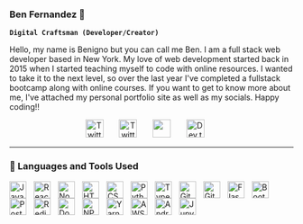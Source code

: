 ### Ben Fernandez 👋

**`Digital Craftsman (Developer/Creator)`**

Hello, my name is Benigno but you can call me Ben. I am a full stack web developer based in New York. My love of web development started back in 2015 when I started teaching myself to code with online resources. I wanted to take it to the next level, so over the last year I've completed a fullstack bootcamp along with online courses. If you want to get to know more about me, I've attached my personal portfolio site as well as my socials. Happy coding!!


<p align="center">
   <a href="https://mypersonalprojects.netlify.app/"><img width="32px" alt="Twitter" title="Portfolio" src="https://user-images.githubusercontent.com/17125223/216424885-c1436039-0b59-4f6d-aff3-2c986669daaa.png"/></a>
  &#8287;&#8287;&#8287;&#8287;&#8287;
  <a href="https://twitter.com/Ben_b3nn"><img width="32px" alt="Twitter" title="Twitter" src="https://user-images.githubusercontent.com/17125223/216424639-63f8b628-836a-4153-b306-d2b442f0b64f.png"/></a>
  &#8287;&#8287;&#8287;&#8287;&#8287;
  <a href="http://discordapp.com/users/BenBen#9590" alt="Discord" title="Discord"><img width="32px" src="https://user-images.githubusercontent.com/17125223/216424546-b09d1cd0-1773-4499-b1eb-8507230a55b9.png"/></a>
  &#8287;&#8287;&#8287;&#8287;&#8287;
  <a href="https://www.linkedin.com/in/benigno-fernandez/"><img width="32px" alt="Dev.to" title="LinkedIn" src="https://user-images.githubusercontent.com/17125223/216424105-c26e96db-d9d7-4b75-8157-94cc5f574280.png"></a>
  &#8287;&#8287;&#8287;&#8287;&#8287;
</p>


---

### 🧰 Languages and Tools Used

<img align="left" alt="JavaScript" width="30px" style="padding-right:10px;" src="https://cdn.jsdelivr.net/gh/devicons/devicon/icons/javascript/javascript-plain.svg" />
<img align="left" alt="React" width="30px" style="padding-right:10px;" src="https://cdn.jsdelivr.net/gh/devicons/devicon/icons/react/react-original.svg" />
<img align="left" alt="NodeJS" width="30px" style="padding-right:10px;" src="https://cdn.jsdelivr.net/gh/devicons/devicon/icons/nodejs/nodejs-original.svg" />
<img align="left" alt="HTML" width="30px" style="padding-right:10px;" src="https://cdn.jsdelivr.net/gh/devicons/devicon/icons/html5/html5-plain.svg" />
<img align="left" alt="CSS" width="30px" style="padding-right:10px;" src="https://cdn.jsdelivr.net/gh/devicons/devicon/icons/css3/css3-plain.svg" />
<img align="left" alt="Python" width="30px" style="padding-right:10px;" src="https://cdn.jsdelivr.net/gh/devicons/devicon/icons/python/python-plain.svg" />
<img align="left" alt="Typescript" width="30px" style="padding-right:10px;" src="https://cdn.jsdelivr.net/gh/devicons/devicon/icons/typescript/typescript-original.svg" />
<img align="left" alt="Git" width="30px" style="padding-right:10px;" src="https://cdn.jsdelivr.net/gh/devicons/devicon/icons/git/git-original.svg" />
<img align="left" alt="GitHub" width="30px" style="padding-right:10px;" src="https://cdn.jsdelivr.net/gh/devicons/devicon/icons/github/github-original.svg" />
<img align="left" alt="Flask" width="30px" style="padding-right:10px;" src="https://cdn.jsdelivr.net/gh/devicons/devicon/icons/flask/flask-original.svg" />
<img align="left" alt="Bootstrap" width="30px" style="padding-right:10px;" src="https://cdn.jsdelivr.net/gh/devicons/devicon/icons/bootstrap/bootstrap-original.svg" />
<img align="left" alt="Postgres" width="30px" style="padding-right:10px;" src="https://cdn.jsdelivr.net/gh/devicons/devicon/icons/postgresql/postgresql-original.svg" />
<img align="left" alt="Redis" width="30px" style="padding-right:10px;" src="https://cdn.jsdelivr.net/gh/devicons/devicon/icons/redis/redis-original-wordmark.svg" />
<img align="left" alt="Docker" width="30px" style="padding-right:10px;" src="https://cdn.jsdelivr.net/gh/devicons/devicon/icons/docker/docker-original-wordmark.svg" />
<img align="left" alt="NPM" width="30px" style="padding-right:10px;" src="https://cdn.jsdelivr.net/gh/devicons/devicon/icons/npm/npm-original-wordmark.svg" />
<img align="left" alt="Yarn" width="30px" style="padding-right:10px;" src="https://cdn.jsdelivr.net/gh/devicons/devicon/icons/yarn/yarn-original.svg" />
<img align="left" alt="AWS" width="30px" style="padding-right:10px;" src="https://cdn.jsdelivr.net/gh/devicons/devicon/icons/amazonwebservices/amazonwebservices-original.svg" />
<img align="left" alt="AndroidStudios" width="30px" style="padding-right:10px;" src="https://cdn.jsdelivr.net/gh/devicons/devicon/icons/androidstudio/androidstudio-original.svg" />
<img align="left" alt="Jupyter" width="30px" style="padding-right:10px;" src="https://cdn.jsdelivr.net/gh/devicons/devicon/icons/jupyter/jupyter-original-wordmark.svg" />
<br />

<br />


<!--
**Bennyno/Bennyno** is a ✨ _special_ ✨ repository because its `README.md` (this file) appears on your GitHub profile.

Here are some ideas to get you started:

- 🔭 I’m currently working on ...
- 🌱 I’m currently learning ...
- 👯 I’m looking to collaborate on ...
- 🤔 I’m looking for help with ...
- 💬 Ask me about ...
- 📫 How to reach me: ...
- 😄 Pronouns: ...
- ⚡ Fun fact: ...
-->
